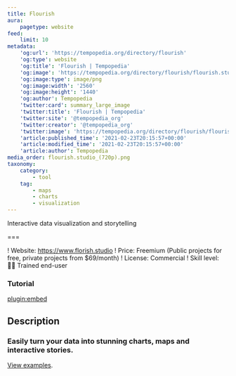 ```yaml
---
title: Flourish
aura:
    pagetype: website
feed:
    limit: 10
metadata:
    'og:url': 'https://tempopedia.org/directory/flourish'
    'og:type': website
    'og:title': 'Flourish | Tempopedia'
    'og:image': 'https://tempopedia.org/directory/flourish/flourish.studio_(720p).png'
    'og:image:type': image/png
    'og:image:width': '2560'
    'og:image:height': '1440'
    'og:author': Tempopedia
    'twitter:card': summary_large_image
    'twitter:title': 'Flourish | Tempopedia'
    'twitter:site': '@tempopedia_org'
    'twitter:creator': '@tempopedia_org'
    'twitter:image': 'https://tempopedia.org/directory/flourish/flourish.studio_(720p).png'
    'article:published_time': '2021-02-23T20:15:57+00:00'
    'article:modified_time': '2021-02-23T20:15:57+00:00'
    'article:author': Tempopedia
media_order: flourish.studio_(720p).png
taxonomy:
    category:
        - tool
    tag:
        - maps
        - charts
        - visualization
---
```


Interactive data visualization and storytelling

===

! Website: https://www.florish.studio
! Price: Freemium (Public projects for free, private projects from $69/month)
! License: Commercial
! Skill level: 🏋️‍♀️ Trained end-user

### Tutorial
[plugin:embed](https://towardsdatascience.com/creating-awesome-map-data-visualizations-using-flourish-studio-6410a8e01c74)

## Description

### Easily turn your data into stunning charts, maps and interactive stories.
[View examples](https://flourish.studio/examples).